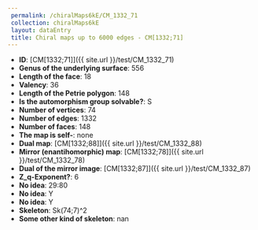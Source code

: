 ```yaml
--- 
 permalink: /chiralMaps6kE/CM_1332_71 
 collection: chiralMaps6kE
 layout: dataEntry
 title: Chiral maps up to 6000 edges - CM[1332;71]
---
```


- **ID**: [CM[1332;71]]({{ site.url }}/test/CM_1332_71)
- **Genus of the underlying surface**: 556
- **Length of the face**: 18
- **Valency**: 36
- **Length of the Petrie polygon**: 148
- **Is the automorphism group solvable?**: S
- **Number of vertices**: 74
- **Number of edges**: 1332
- **Number of faces**: 148
- **The map is self-**: none
- **Dual map**: [CM[1332;88]]({{ site.url }}/test/CM_1332_88)
- **Mirror (enantihomorphic) map**: [CM[1332;78]]({{ site.url }}/test/CM_1332_78)
- **Dual of the mirror image**: [CM[1332;87]]({{ site.url }}/test/CM_1332_87)
- **Z_q-Exponent?**: 6
- **No idea**:  29:80
- **No idea**: Y
- **No idea**: Y
- **Skeleton**: Sk(74;7)^2
- **Some other kind of skeleton**: nan
